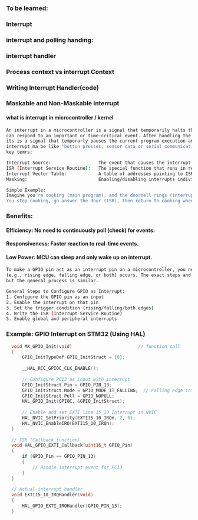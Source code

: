 ### To be learned:
### Interrupt
### interrupt and polling handing:
### interrupt handler
### Process context vs interrupt Context
### Writing Interrupt Handler(code)
### Maskable and Non-Maskable interrupt

#### what is interrupt in microcontroller / kernel
``` bash
An interrupt in a microcontroller is a signal that temporarily halts the normal execution of a program so that the microcontroller
can respond to an important or time-critical event. After handling the event, the microcontroller resumes its previous operation.
its is a signal that temporarly pauses the current program execution ans siwitch to a special routine called an interrupt service routine (ISR).
interrupt ma be like "button presses, sensor data or serial communication"
key temrs:

Interrupt Source:                  The event that causes the interrupt (e.g., external pin change, timer, UART data).
ISR (Interrupt Service Routine):   The special function that runs in response to the interrupt.
Interrupt Vector Table:            A table of addresses pointing to ISRs, indexed by interrupt type.
Masking:                           Enabling/disabling interrupts individually or globally.

Simple Example:
Imagine you're cooking (main program), and the doorbell rings (interrupt).
You stop cooking, go answer the door (ISR), then return to cooking when you're done.

```

### Benefits:
#### Efficiency: No need to continuously poll (check) for events.
#### Responsiveness: Faster reaction to real-time events.
#### Low Power: MCU can sleep and only wake up on interrupt.

``` bash
To make a GPIO pin act as an interrupt pin on a microcontroller, you need to configure it to generate an interrupt when a specific signal change
(e.g., rising edge, falling edge, or both) occurs. The exact steps and code depend on the microcontroller you are using (e.g., STM32, AVR, ESP32, etc.),
but the general process is similar.

General Steps to Configure GPIO as Interrupt:
1. Configure the GPIO pin as an input
2. Enable the interrupt on that pin
3. Set the trigger condition (rising/falling/both edges)
4. Write the ISR (Interrupt Service Routine)
5. Enable global and peripheral interrupts
```
###  Example: GPIO Interrupt on STM32 (Using HAL)

```c
  void MX_GPIO_Init(void)                         // function call
  {
      GPIO_InitTypeDef GPIO_InitStruct = {0};    
  
      __HAL_RCC_GPIOC_CLK_ENABLE();
  
      // Configure PC13 as input with interrupt
      GPIO_InitStruct.Pin = GPIO_PIN_13;
      GPIO_InitStruct.Mode = GPIO_MODE_IT_FALLING;  // Falling edge interrupt
      GPIO_InitStruct.Pull = GPIO_NOPULL;
      HAL_GPIO_Init(GPIOC, &GPIO_InitStruct);
  
      // Enable and set EXTI line 15_10 Interrupt in NVIC
      HAL_NVIC_SetPriority(EXTI15_10_IRQn, 2, 0);
      HAL_NVIC_EnableIRQ(EXTI15_10_IRQn);
  }
  
  // ISR (Callback function)
  void HAL_GPIO_EXTI_Callback(uint16_t GPIO_Pin)
  {
      if (GPIO_Pin == GPIO_PIN_13)
      {
          // Handle interrupt event for PC13
      }
  }
  
  // Actual interrupt handler
  void EXTI15_10_IRQHandler(void)
  {
      HAL_GPIO_EXTI_IRQHandler(GPIO_PIN_13);
  }

```
